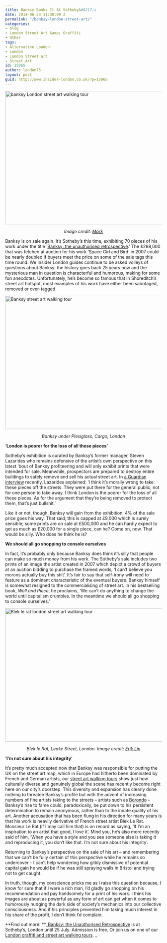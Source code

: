 ```yaml
---
title: Banksy Banks It At Sotheby&#8217;s
date: 2014-06-23 11:30:09 Z
permalink: "/banksy-london-street-art/"
categories:
- blog
- London Street Art &amp; Graffiti
- Other
tags:
- Alternative London
- London
- London Street art
- Street Art
id: 15065
author: london75
layout: post
guid: http://www.insider-london.co.uk/?p=15065
---
```


[<img class="size-full wp-image-15073 aligncenter" src="http://www.insider-london.co.uk/wp-content/uploads/2014/06/banksy-street-art-london.jpg" alt="banksy London street art walking tour" width="569" height="427" />](http://www.insider-london.co.uk/wp-content/uploads/2014/06/banksy-street-art-london.jpg)

<p style="text-align: center;">
  <em>Image credit: <a href="https://www.flickr.com/photos/zerocrop/4842151604" target="_blank">Mark</a></em>
</p>

Banksy is on sale again. It’s Sotheby’s this time, exhibiting 70 pieces of his work under the title ‘<a href="http://www.sothebys.com/en/auctions/2014/banksy-steve-lazarides-ls1403.html" target="_blank">Banksy: the unauthorised retrospective</a>.’ The £288,000 that was fetched at auction for his work &#8216;Space Girl and Bird&#8217; in 2007 could be nearly doubled if buyers meet the price on some of the sale tags this time round. We Insider London guides continue to be asked volleys of questions about Banksy: the history goes back 25 years now and the mysterious man in question is characterful and humorous, making for some fun anecdotes. Unfortunately, he’s become so famous that in Shoreditch&#8217;s street art hotspot, most examples of his work have either been sabotaged, removed or over-tagged.

[<img class="size-full wp-image-15080 aligncenter" src="http://www.insider-london.co.uk/wp-content/uploads/2014/06/banksy-cargo.jpg" alt="Banksy street art walking tour" width="569" height="427" />](http://www.insider-london.co.uk/wp-content/uploads/2014/06/banksy-cargo.jpg)

<p style="text-align: center;">
  <em>Banksy under Plexiglass, Cargo, London</em>
</p>

**&#8216;London is poorer for the loss of all these pieces&#8217;**

Sotheby’s exhibition is curated by Banksy’s former manager, Steven Lazarides who remains defensive of the artist’s own perspective on this latest &#8217;bout of Banksy profiteering and will only exhibit prints that were intended for sale. Meanwhile, prospectors are prepared to destroy entire buildings to safely remove and sell his actual street art. In <a href="http://www.theguardian.com/artanddesign/2014/jun/06/sothebys-banksy-artist-exhibition-street-art" target="_blank">a Guardian interview</a> recently, Lazarides explained: &#8216;I think it&#8217;s morally wrong to take these pieces off the streets. They were put there for the general public, not for one person to take away. I think London is the poorer for the loss of all these pieces. As for the argument that they&#8217;re being removed to protect them, that&#8217;s just bullshit.&#8217;

Like it or not, though, Banksy will gain from the exhibition: 4% of the sale price goes his way. That said, this is capped at £9,000 which is surely sensible; some prints are on sale at £500,000 and he can hardly expect to get as much as £20,000 for a single piece, can he? Come on, now. That would be silly. Who does he think he is?

**We should all go shopping to console ourselves**

In fact, it’s probably only because Banksy does think it’s silly that people can make so much money from his work. The Sotheby’s sale includes two prints of an image the artist created in 2007 which depict a crowd of buyers at an auction bidding to purchase the framed words, &#8216;I can’t believe you morons actually buy this shit&#8217;. It’s fair to say that self-irony will need to feature as a dominant characteristic of the eventual buyers. Banksy himself is somewhat resigned to the commercialising of street art. In his bestselling book, _Wall and Piece_, he proclaims, &#8216;We can’t do anything to change the world until capitalism crumbles. In the meantime we should all go shopping to console ourselves.&#8217;

[<img class="size-full wp-image-15081 aligncenter" src="http://www.insider-london.co.uk/wp-content/uploads/2014/06/blek-le-rat-London.jpg" alt="Blek le rat london street art walking tour" width="569" height="427" />](http://www.insider-london.co.uk/wp-content/uploads/2014/06/blek-le-rat-London.jpg)

<p style="text-align: center;">
  <em>Blek le Rat, Leake Street, London. Image credit: <a href="http://www.flickr.com/photos/79253201@N00/2478864949" target="_blank">Erik Lin</a></em>
</p>

**&#8216;I&#8217;m not sure about his integrity&#8217;**

It’s pretty much accepted now that Banksy was responsible for putting the UK on the street art map, which in Europe had hitherto been dominated by French and German artists, our <a href="http://www.insider-london.co.uk/london-graffiti-artists-walking-tours/" target="_blank">street art walking tours</a> show just how culturally diverse and genuinely global the scene has recently become right here on our city’s doorstep. This diversity and expansion has clearly done nothing to threaten Banksy’s profile but with the advent of increasing numbers of fine artists taking to the streets &#8211; artists such as <a href="http://www.insider-london.co.uk/2014/06/06/the-many-forms-of-street-art/" target="_blank">Borondo</a> &#8211; Banksy’s rise to fame could, paradoxically, be put down to his persistent determination to remain anonymous, rather than to the innate quality of his art. Another accusation that has been flung in his direction for many years is that his work is heavily derivative of French street artist Blek Le Rat. Monsieur Le Rat (if I may call him that) is on record as saying, &#8216;If I’m an inspiration to an artist that good, I love it&#8217;. Mind you, he’s also more recently said of him, &#8216;When you have a style and you see someone else is taking it and reproducing it, you don&#8217;t like that. I&#8217;m not sure about his integrity&#8217;.

Returning to Banksy’s perspective on the sale of his art &#8211; and remembering that we can’t be fully certain of this perspective while he remains so undercover &#8211; I can’t help wondering how glibly dismissive of potential capital gain he would be if he was still spraying walls in Bristol and trying not to get caught.

In truth, though, my conscience pricks me as I raise this question because, I know for sure that if I were a rich man, I’d gladly go shopping on his recommendation and pay handsomely for a print of his work. I think his images are about as powerful as any form of art can get when it comes to humorously nudging the dark side of society’s mechanics into our collective consciousness. And if his principles prevented him taking much interest in his share of the profit, I don’t think I’d complain.

**Find out more: **_<a href="http://www.sothebys.com/en/auctions/2014/banksy-steve-lazarides-ls1403.html" target="_blank">Banksy: the Unauthorised Retrospective</a> is at Sotheby&#8217;s, London until 25 July. Admission is free. Or join us on one of our <a href="http://www.insider-london.co.uk/london-graffiti-artists-walking-tours/" target="_blank">London graffiti and street art walking tours</a>. _
